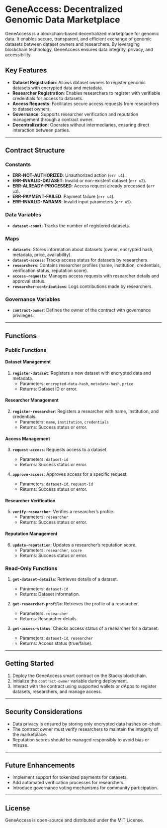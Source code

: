 # GeneAccess: Decentralized Genomic Data Marketplace

GeneAccess is a blockchain-based decentralized marketplace for genomic data. It enables secure, transparent, and efficient exchange of genomic datasets between dataset owners and researchers. By leveraging blockchain technology, GeneAccess ensures data integrity, privacy, and accessibility.

## Key Features

- **Dataset Registration**: Allows dataset owners to register genomic datasets with encrypted data and metadata.
- **Researcher Registration**: Enables researchers to register with verifiable credentials for access to datasets.
- **Access Requests**: Facilitates secure access requests from researchers to dataset owners.
- **Governance**: Supports researcher verification and reputation management through a contract owner.
- **Decentralization**: Operates without intermediaries, ensuring direct interaction between parties.

---

## Contract Structure

### Constants

- **ERR-NOT-AUTHORIZED**: Unauthorized action (`err u1`).
- **ERR-INVALID-DATASET**: Invalid or non-existent dataset (`err u2`).
- **ERR-ALREADY-PROCESSED**: Access request already processed (`err u3`).
- **ERR-PAYMENT-FAILED**: Payment failure (`err u4`).
- **ERR-INVALID-PARAMS**: Invalid input parameters (`err u5`).

### Data Variables

- **`dataset-count`**: Tracks the number of registered datasets.

### Maps

- **`datasets`**: Stores information about datasets (owner, encrypted hash, metadata, price, availability).
- **`dataset-access`**: Tracks access status for datasets by researchers.
- **`researchers`**: Contains researcher profiles (name, institution, credentials, verification status, reputation score).
- **`access-requests`**: Manages access requests with researcher details and approval status.
- **`researcher-contributions`**: Logs contributions made by researchers.

### Governance Variables

- **`contract-owner`**: Defines the owner of the contract with governance privileges.

---

## Functions

### Public Functions

#### Dataset Management

1. **`register-dataset`**: Registers a new dataset with encrypted data and metadata.
   - Parameters: `encrypted-data-hash`, `metadata-hash`, `price`
   - Returns: Dataset ID or error.

#### Researcher Management

2. **`register-researcher`**: Registers a researcher with name, institution, and credentials.
   - Parameters: `name`, `institution`, `credentials`
   - Returns: Success status or error.

#### Access Management

3. **`request-access`**: Requests access to a dataset.
   - Parameters: `dataset-id`
   - Returns: Success status or error.

4. **`approve-access`**: Approves access for a specific request.
   - Parameters: `dataset-id`, `request-id`
   - Returns: Success status or error.

#### Researcher Verification

5. **`verify-researcher`**: Verifies a researcher’s profile.
   - Parameters: `researcher`
   - Returns: Success status or error.

#### Reputation Management

6. **`update-reputation`**: Updates a researcher’s reputation score.
   - Parameters: `researcher`, `score`
   - Returns: Success status or error.

### Read-Only Functions

1. **`get-dataset-details`**: Retrieves details of a dataset.
   - Parameters: `dataset-id`
   - Returns: Dataset information.

2. **`get-researcher-profile`**: Retrieves the profile of a researcher.
   - Parameters: `researcher`
   - Returns: Researcher details.

3. **`get-access-status`**: Checks access status of a researcher for a dataset.
   - Parameters: `dataset-id`, `researcher`
   - Returns: Access status (true/false).

---

## Getting Started

1. Deploy the GeneAccess smart contract on the Stacks blockchain.
2. Initialize the `contract-owner` variable during deployment.
3. Interact with the contract using supported wallets or dApps to register datasets, researchers, and manage access.

---

## Security Considerations

- Data privacy is ensured by storing only encrypted data hashes on-chain.
- The contract owner must verify researchers to maintain the integrity of the marketplace.
- Reputation scores should be managed responsibly to avoid bias or misuse.

---

## Future Enhancements

- Implement support for tokenized payments for datasets.
- Add automated verification processes for researchers.
- Introduce governance voting mechanisms for community participation.

---

## License

GeneAccess is open-source and distributed under the MIT License.

